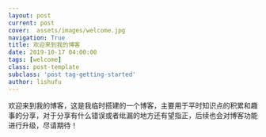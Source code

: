 ```yaml
---
layout: post
current: post
cover:  assets/images/welcome.jpg
navigation: True
title: 欢迎来到我的博客
date: 2019-10-17 04:00:00
tags: [welcome]
class: post-template
subclass: 'post tag-getting-started'
author: lishufu
---
```


欢迎来到我的博客，这是我临时搭建的一个博客，主要用于平时知识点的积累和趣事的分享，对于分享有什么错误或者纰漏的地方还有望指正，后续也会对博客功能进行升级，尽请期待！